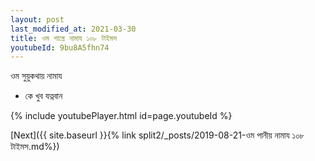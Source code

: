 ```yaml
---
layout: post
last_modified_at: 2021-03-30
title: ওম শাস্ত্রে নামায ১০৮ টাইমস
youtubeId: 9bu8A5fhn74
---
```

 
 
 ওম সুয়ুকথায় নামায  
 
 -  কে খুব যত্নবান 
 
  
 
  
 
 
 
 
 
 


{% include youtubePlayer.html id=page.youtubeId %}
 
[Next]({{ site.baseurl }}{% link  split2/_posts/2019-08-21-ওম পানীয় নামায ১০৮ টাইমস.md%})
 
